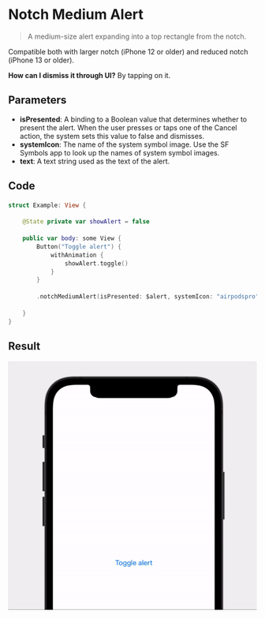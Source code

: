 #  Notch Medium Alert

> A medium-size alert expanding into a top rectangle from the notch.

Compatible both with larger notch (iPhone 12 or older) and reduced notch (iPhone 13 or older).

**How can I dismiss it through UI?** By tapping on it.

## Parameters

- **isPresented**: A binding to a Boolean value that determines whether to present the alert. When the user presses or taps one of the Cancel action, the system sets this value to false and dismisses.
- **systemIcon**: The name of the system symbol image. Use the SF Symbols app to look up the names of system symbol images.
- **text**: A text string used as the text of the alert.

## Code

```swift
struct Example: View {
    
    @State private var showAlert = false
    
    public var body: some View {
        Button("Toggle alert") {
            withAnimation {
                showAlert.toggle()
            }
        }
        
        .notchMediumAlert(isPresented: $alert, systemIcon: "airpodspro", title: "Airpods connected")
        
    }
}

```

## Result

![Result](NotchMediumAlert.gif)
